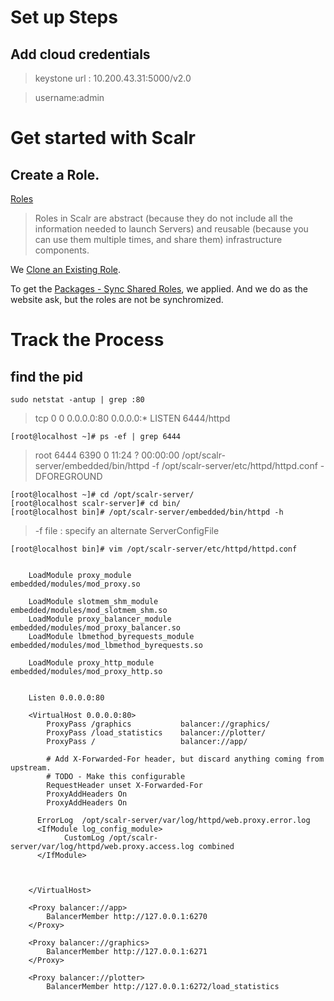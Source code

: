 # Set up Steps
## Add cloud credentials
> keystone url : 10.200.43.31:5000/v2.0

> username:admin

# Get started with Scalr
## Create a Role.
[Roles](https://scalr-wiki.atlassian.net/wiki/display/docs/Roles)
> Roles in Scalr are abstract (because they do not include all the information needed to launch Servers) and reusable (because you can use them multiple times, and share them) infrastructure components.

We [Clone an Existing Role](https://scalr-wiki.atlassian.net/wiki/display/docs/Clone+an+Existing+Role).

To get the [Packages - Sync Shared Roles](https://scalr-wiki.atlassian.net/wiki/display/docs/Packages+-+Sync+Shared+Roles), we applied. And we do as the website ask, but the roles are not be synchromized.

# Track the Process
## find the pid
```sudo netstat -antup | grep :80```
> tcp        0      0 0.0.0.0:80              0.0.0.0:*               LISTEN      6444/httpd

```[root@localhost ~]# ps -ef | grep 6444```
> root      6444  6390  0 11:24 ?        00:00:00 /opt/scalr-server/embedded/bin/httpd -f /opt/scalr-server/etc/httpd/httpd.conf -DFOREGROUND

```
[root@localhost ~]# cd /opt/scalr-server/
[root@localhost scalr-server]# cd bin/
[root@localhost bin]# /opt/scalr-server/embedded/bin/httpd -h
```
>  -f file            : specify an alternate ServerConfigFile

```[root@localhost bin]# vim /opt/scalr-server/etc/httpd/httpd.conf```

```# Proxy #

    LoadModule proxy_module                 embedded/modules/mod_proxy.so

    LoadModule slotmem_shm_module           embedded/modules/mod_slotmem_shm.so
    LoadModule proxy_balancer_module        embedded/modules/mod_proxy_balancer.so
    LoadModule lbmethod_byrequests_module   embedded/modules/mod_lbmethod_byrequests.so

    LoadModule proxy_http_module            embedded/modules/mod_proxy_http.so


    Listen 0.0.0.0:80

    <VirtualHost 0.0.0.0:80>
        ProxyPass /graphics           balancer://graphics/
        ProxyPass /load_statistics    balancer://plotter/
        ProxyPass /                   balancer://app/

        # Add X-Forwarded-For header, but discard anything coming from upstream.
        # TODO - Make this configurable
        RequestHeader unset X-Forwarded-For
        ProxyAddHeaders On
        ProxyAddHeaders On

      ErrorLog  /opt/scalr-server/var/log/httpd/web.proxy.error.log
      <IfModule log_config_module>
            CustomLog /opt/scalr-server/var/log/httpd/web.proxy.access.log combined
      </IfModule>



    </VirtualHost>

    <Proxy balancer://app>
        BalancerMember http://127.0.0.1:6270
    </Proxy>

    <Proxy balancer://graphics>
        BalancerMember http://127.0.0.1:6271
    </Proxy>

    <Proxy balancer://plotter>
        BalancerMember http://127.0.0.1:6272/load_statistics
```
